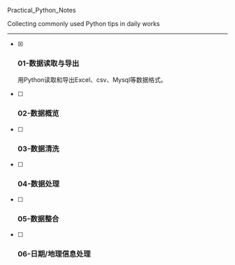 Practical_Python_Notes

Collecting commonly used Python tips in daily works



------

- [x] ### 01-数据读取与导出

  用Python读取和导出Excel、csv、Mysql等数据格式。

- [ ] ### 02-数据概览

- [ ] ### 03-数据清洗

- [ ] ### 04-数据处理

- [ ] ### 05-数据整合

- [ ] ### 06-日期/地理信息处理

